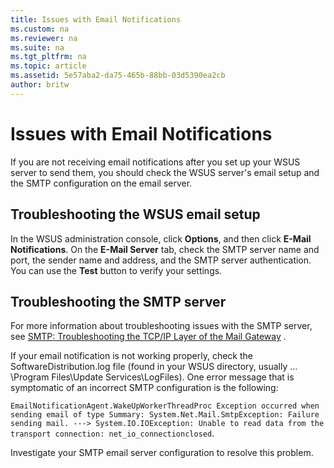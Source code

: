 ```yaml
---
title: Issues with Email Notifications
ms.custom: na
ms.reviewer: na
ms.suite: na
ms.tgt_pltfrm: na
ms.topic: article
ms.assetid: 5e57aba2-da75-465b-88bb-03d5390ea2cb
author: britw
---
```

# Issues with Email Notifications
If you are not receiving email notifications after you set up your WSUS server to send them, you should check the WSUS server's email setup and the SMTP configuration on the email server.  
  
## Troubleshooting the WSUS email setup  
In the WSUS administration console, click **Options**, and then click **E\-Mail Notifications**. On the **E\-Mail Server** tab, check the SMTP server name and port, the sender name and address, and the SMTP server authentication. You can use the **Test** button to verify your settings.  
  
## Troubleshooting the SMTP server  
For more information about troubleshooting issues with the SMTP server, see [SMTP: Troubleshooting the TCP\/IP Layer of the Mail Gateway](http://go.microsoft.com/fwlink/?LinkId=81082) .  
  
If your email notification is not working properly, check the SoftwareDistribution.log file \(found in your WSUS directory, usually …\\Program Files\\Update Services\\LogFiles\). One error message that is symptomatic of an incorrect SMTP configuration is the following:  
  
`EmailNotificationAgent.WakeUpWorkerThreadProc Exception occurred when sending email of type Summary: System.Net.Mail.SmtpException: Failure sending mail. ---> System.IO.IOException: Unable to read data from the transport connection: net_io_connectionclosed`.  
  
Investigate your SMTP email server configuration to resolve this problem.  
  
